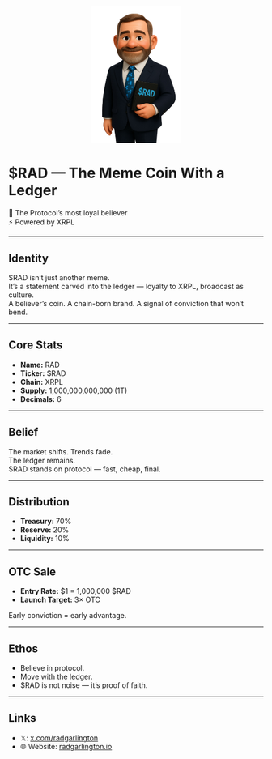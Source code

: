 <p align="center">
  <img src="https://github.com/radgarlington/radgarlington.io/blob/main/assets/rad_garlington.png?raw=true" alt="$RAD Logo" width="180"/>
</p>

# $RAD — The Meme Coin With a Ledger  

📖 The Protocol’s most loyal believer  
⚡ Powered by XRPL  

---

## Identity
$RAD isn’t just another meme.  
It’s a statement carved into the ledger — loyalty to XRPL, broadcast as culture.  
A believer’s coin. A chain-born brand. A signal of conviction that won’t bend.  

---

## Core Stats
- **Name:** RAD  
- **Ticker:** $RAD  
- **Chain:** XRPL  
- **Supply:** 1,000,000,000,000 (1T)  
- **Decimals:** 6  

---

## Belief
The market shifts. Trends fade.  
The ledger remains.  
$RAD stands on protocol — fast, cheap, final.  

---

## Distribution
- **Treasury:** 70%  
- **Reserve:** 20%  
- **Liquidity:** 10%  

---

## OTC Sale
- **Entry Rate:** $1 = 1,000,000 $RAD  
- **Launch Target:** 3× OTC  

Early conviction = early advantage.  

---

## Ethos
- Believe in protocol.  
- Move with the ledger.  
- $RAD is not noise — it’s proof of faith.  

---

## Links
- 𝕏: [x.com/radgarlington](https://x.com/radgarlington)  
- 🌐 Website: [radgarlington.io](https://radgarlington.io) 
